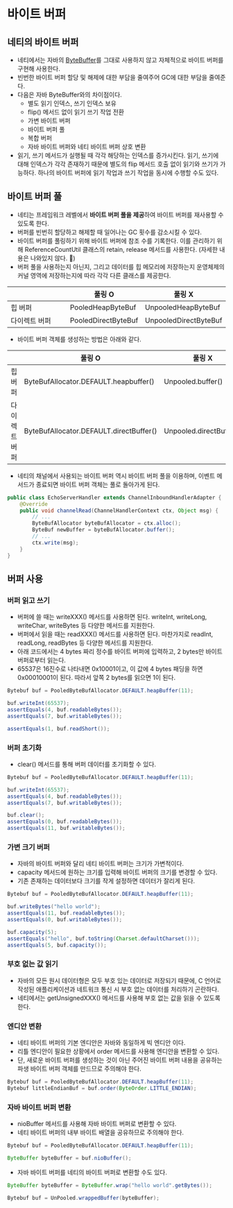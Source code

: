 # 바이트 버퍼

## 네티의 바이트 버퍼

* 네티에서는 자바의 [ByteBuffer](../undefined/nio.md#undefined-1)를 그대로 사용하지 않고 자체적으로 바이트 버퍼를 구현해 사용한다.
* 빈번한 바이트 버퍼 할당 및 해제에 대한 부담을 줄여주어 GC에 대한 부담을 줄여준다.
* 다음은 자바 ByteBuffer와의 차이점이다.
  * 별도 읽기 인덱스, 쓰기 인덱스 보유
  * flip() 메서드 없이 읽기 쓰기 작업 전환
  * 가변 바이트 버퍼
  * 바이트 버퍼 풀
  * 복합 버퍼
  * 자바 바이트 버퍼와 네티 바이트 버퍼 상호 변환
* 읽기, 쓰기 메서드가 실행될 때 각각 해당하는 인덱스를 증가시킨다. 읽기, 쓰기에 대해 인덱스가 각각 존재하기 때문에 별도의 flip 메서드 호출 없이 읽기와 쓰기가 가능하다. 하나의 바이트 버퍼에 읽기 작업과 쓰기 작업을 동시에 수행할 수도 있다.

## 바이트 버퍼 풀

* 네티는 프레임워크 레벨에서 **바이트 버퍼 풀을 제공**하여 바이트 버퍼를 재사용할 수 있도록 한다.
* 버퍼를 빈번히 할당하고 해제할 때 일어나는 GC 횟수를 감소시킬 수 있다.
* 바이트 버퍼를 풀링하기 위해 바이트 버퍼에 참조 수를 기록한다. 이를 관리하기 위해 ReferenceCountUtil 클래스의 retain, release 메서드를 사용한다. (자세한 내용은 나와있지 않다. 🥲)
* 버퍼 풀을 사용하는지 아닌지, 그리고 데이터를 힙 메모리에 저장하는지 운영체제의 커널 영역에 저장하는지에 따라 각각 다른 클래스를 제공한다.

<table><thead><tr><th width="144.33333333333331"></th><th>풀링 O</th><th>풀링 X</th></tr></thead><tbody><tr><td>힙 버퍼</td><td>PooledHeapByteBuf</td><td>UnpooledHeapByteBuf</td></tr><tr><td>다이렉트 버퍼</td><td>PooledDirectByteBuf</td><td>UnpooledDirectByteBuf</td></tr></tbody></table>

* 바이트 버퍼 객체를 생성하는 방법은 아래와 같다.

<table><thead><tr><th width="142.33333333333331"></th><th>풀링 O</th><th>풀링 X</th></tr></thead><tbody><tr><td>힙 버퍼</td><td>ByteBufAllocator.DEFAULT.heapbuffer()</td><td>Unpooled.buffer()</td></tr><tr><td>다이렉트 버퍼</td><td>ByteBufAllocator.DEFAULT.directBuffer()</td><td>Unpooled.directBuffer()</td></tr></tbody></table>

* 네티의 채널에서 사용되는 바이트 버퍼 역시 바이트 버퍼 풀을 이용하며, 이벤트 메서드가 종료되면 바이트 버퍼 객체는 풀로 돌아가게 된다.

```java
public class EchoServerHandler extends ChannelInboundHandlerAdapter {
    @Override
    public void channelRead(ChannelHandlerContext ctx, Object msg) {
        // ...
        ByteBufAllocator byteBufAllocator = ctx.alloc();
        ByteBuf newBuffer = byteBufAllocator.buffer();
        // ...
        ctx.write(msg);
    }
}
```

## 버퍼 사용

### 버퍼 읽고 쓰기

* 버퍼에 쓸 때는 writeXXX() 메서드를 사용하면 된다. writeInt, writeLong, writeChar, writeBytes 등 다양한 메서드를 지원한다.
* 버퍼에서 읽을 때는 readXXX() 메서드를 사용하면 된다. 마찬가지로 readInt, readLong, readBytes 등 다양한 메서드를 지원한다.
* 아래 코드에서는 4 bytes 짜리 정수를 바이트 버퍼에 입력하고, 2 bytes만 바이트 버퍼로부터 읽는다.
* 65537은 16진수로 나타내면 0x10001이고, 이 값에 4 bytes 패딩을 하면 0x00010001이 된다. 따라서 앞쪽 2 bytes를 읽으면 1이 된다.

```java
Bytebuf buf = PooledByteBufAllocator.DEFAULT.heapBuffer(11);

buf.writeInt(65537);
assertEquals(4, buf.readableBytes());
assertEquals(7, buf.writableBytes());

assertEquals(1, buf.readShort());
```

### 버퍼 초기화

* clear() 메서드를 통해 버퍼 데이터를 초기화할 수 있다.

```java
Bytebuf buf = PooledByteBufAllocator.DEFAULT.heapBuffer(11);

buf.writeInt(65537);
assertEquals(4, buf.readableBytes());
assertEquals(7, buf.writableBytes());

buf.clear();
assertEquals(0, buf.readableBytes());
assertEquals(11, buf.writableBytes());
```

### 가변 크기 버퍼

* 자바의 바이트 버퍼와 달리 네티 바이트 버퍼는 크기가 가변적이다.
* capacity 메서드에 원하는 크기를 입력해 바이트 버퍼의 크기를 변경할 수 있다.
* 기존 존재하는 데이터보다 크기를 작게 설정하면 데이터가 잘리게 된다.

```java
Bytebuf buf = PooledByteBufAllocator.DEFAULT.heapBuffer(11);

buf.writeBytes("hello world");
assertEquals(11, buf.readableBytes());
assertEquals(0, buf.writableBytes());

buf.capacity(5);
assertEquals("hello", buf.toString(Charset.defaultCharset()));
assertEquals(5, buf.capacity());
```

### 부호 없는 값 읽기

* 자바의 모든 원시 데이터형은 모두 부호 있는 데이터로 저장되기 때문에, C 언어로 작성된 애플리케이션과 네트워크 통신 시 부호 없는 데이터를 처리하기 곤란하다.
* 네티에서는 getUnsignedXXX() 메서드를 사용해 부호 없는 값을 읽을 수 있도록 한다.

### 엔디안 변환

* 네티 바이트 버퍼의 기본 엔디안은 자바와 동일하게 빅 엔디안 이다.
* 리틀 엔디안이 필요한 상황에서 order 메서드를 사용해 엔디안을 변환할 수 있다.
* 단, 새로운 바이트 버퍼를 생성하는 것이 아닌 주어진 바이트 버퍼 내용을 공유하는 파생 바이트 버퍼 객체를 만드므로 주의해야 한다.

```java
Bytebuf buf = PooledByteBufAllocator.DEFAULT.heapBuffer(11);
Bytebuf littleEndianBuf = buf.order(ByteOrder.LITTLE_ENDIAN);
```

### 자바 바이트 버퍼 변환

* nioBuffer 메서드를 사용해 자바 바이트 버퍼로 변환할 수 있다.
* 네티 바이트 버퍼의 내부 바이트 배열을 공유하므로 주의해야 한다.

```java
Bytebuf buf = PooledByteBufAllocator.DEFAULT.heapBuffer(11);

ByteBuffer byteBuffer = buf.nioBuffer();
```

* 자바 바이트 버퍼를 네티의 바이트 버퍼로 변환할 수도 있다.

```java
ByteBuffer byteBuffer = ByteBuffer.wrap("hello world".getBytes());

Bytebuf buf = UnPooled.wrappedBuffer(byteBuffer);
```
